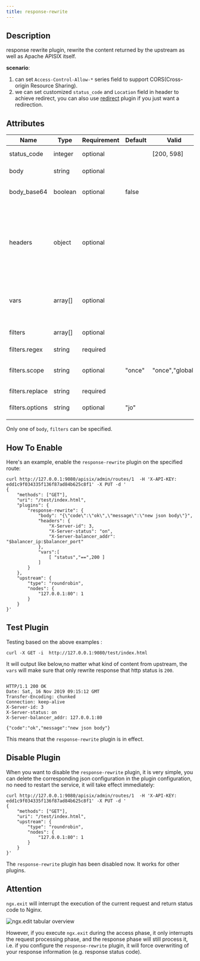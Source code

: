 ```yaml
---
title: response-rewrite
---
```


<!--
#
# Licensed to the Apache Software Foundation (ASF) under one or more
# contributor license agreements.  See the NOTICE file distributed with
# this work for additional information regarding copyright ownership.
# The ASF licenses this file to You under the Apache License, Version 2.0
# (the "License"); you may not use this file except in compliance with
# the License.  You may obtain a copy of the License at
#
#     http://www.apache.org/licenses/LICENSE-2.0
#
# Unless required by applicable law or agreed to in writing, software
# distributed under the License is distributed on an "AS IS" BASIS,
# WITHOUT WARRANTIES OR CONDITIONS OF ANY KIND, either express or implied.
# See the License for the specific language governing permissions and
# limitations under the License.
#
-->

## Description

response rewrite plugin, rewrite the content returned by the upstream as well as Apache APISIX itself.

**scenario**:

1. can set `Access-Control-Allow-*` series field to support CORS(Cross-origin Resource Sharing).
2. we can set customized `status_code` and `Location` field in header to achieve redirect, you can also use [redirect](redirect.md) plugin if you just want a redirection.

## Attributes

| Name            | Type    | Requirement | Default | Valid           | Description                                                                                                                                                                                                                                                                                                             |
|-----------------|---------|-------------|---------|-----------------|-------------------------------------------------------------------------------------------------------------------------------------------------------------------------------------------------------------------------------------------------------------------------------------------------------------------------|
| status_code     | integer | optional    |         | [200, 598]      | New `status code` to client, keep the original response code by default.                                                                                                                                                                                                                                                |
| body            | string  | optional    |         |                 | New `body` to client, and the content-length will be reset too.                                                                                                                                                                                                                                                         |
| body_base64     | boolean | optional    | false   |                 | Identify if `body` in configuration need base64 decoded before rewrite to client.                                                                                                                                                                                                                                       |
| headers         | object  | optional    |         |                 | Set the new `headers` for client, can set up multiple. If it exists already from upstream, will rewrite the header, otherwise will add the header. You can set the corresponding value to an empty string to remove a header. The value can contain Nginx variables in `$var` format, like `$remote_addr $balancer_ip`. |
| vars            | array[] | optional    |         |                 | A DSL to evaluate with the given ngx.var. See `vars` [lua-resty-expr](https://github.com/api7/lua-resty-expr#operator-list). if the `vars` is empty, then all rewrite operations will be executed unconditionally.                                                                                                      |
| filters         | array[] | optional    |         |                 | A group of filters that modify response body by replacing one specified string by another.                                                                                                                                                                                                                              |
| filters.regex   | string  | required    |         |                 | match pattern on response body.                                                                                                                                                                                                                                                                                         |
| filters.scope   | string  | optional    | "once"  | "once","global" | substitution range, "once" substitutes the first match of `filters.regex` on response body, "global" does global substitution.                                                                                                                                                                                          |
| filters.replace | string  | required    |         |                 | substitution content.                                                                                                                                                                                                                                                                                                   |
| filters.options | string  | optional    | "jo"    |                 | regex options, See `[ngx.re.match](https://github.com/openresty/lua-nginx-module#ngxrematch)`.                                                                                                                                                                                                                          |

Only one of `body`, `filters` can be specified.

## How To Enable

Here's an example, enable the `response-rewrite` plugin on the specified route:

```shell
curl http://127.0.0.1:9080/apisix/admin/routes/1  -H 'X-API-KEY: edd1c9f034335f136f87ad84b625c8f1' -X PUT -d '
{
    "methods": ["GET"],
    "uri": "/test/index.html",
    "plugins": {
        "response-rewrite": {
            "body": "{\"code\":\"ok\",\"message\":\"new json body\"}",
            "headers": {
                "X-Server-id": 3,
                "X-Server-status": "on",
                "X-Server-balancer_addr": "$balancer_ip:$balancer_port"
            },
            "vars":[
                [ "status","==",200 ]
            ]
        }
    },
    "upstream": {
        "type": "roundrobin",
        "nodes": {
            "127.0.0.1:80": 1
        }
    }
}'
```

## Test Plugin

Testing based on the above examples :

```shell
curl -X GET -i  http://127.0.0.1:9080/test/index.html
```

It will output like below,no matter what kind of content from upstream, the `vars` will make sure that only rewrite response that http status is `200`.

```

HTTP/1.1 200 OK
Date: Sat, 16 Nov 2019 09:15:12 GMT
Transfer-Encoding: chunked
Connection: keep-alive
X-Server-id: 3
X-Server-status: on
X-Server-balancer_addr: 127.0.0.1:80

{"code":"ok","message":"new json body"}
```

This means that the `response-rewrite` plugin is in effect.

## Disable Plugin

When you want to disable the `response-rewrite` plugin, it is very simple,
 you can delete the corresponding json configuration in the plugin configuration,
  no need to restart the service, it will take effect immediately:

```shell
curl http://127.0.0.1:9080/apisix/admin/routes/1  -H 'X-API-KEY: edd1c9f034335f136f87ad84b625c8f1' -X PUT -d '
{
    "methods": ["GET"],
    "uri": "/test/index.html",
    "upstream": {
        "type": "roundrobin",
        "nodes": {
            "127.0.0.1:80": 1
        }
    }
}'
```

The `response-rewrite` plugin has been disabled now. It works for other plugins.

## Attention

`ngx.exit` will interrupt the execution of the current request and return status code to Nginx.

![ngx.edit tabular overview](https://cdn.jsdelivr.net/gh/Miss-you/img/picgo/20201113010623.png)

However, if you execute `ngx.exit` during the access phase, it only interrupts the request processing phase, and the response phase will still process it, i.e. if you configure the `response-rewrite` plugin, it will force overwriting of your response information (e.g. response status code).
